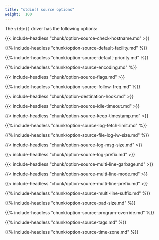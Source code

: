 ```yaml
---
title: "stdin() source options"
weight:  100
---
```

<!-- DISCLAIMER: This file is based on the syslog-ng Open Source Edition documentation https://github.com/balabit/syslog-ng-ose-guides/commit/2f4a52ee61d1ea9ad27cb4f3168b95408fddfdf2 and is used under the terms of The syslog-ng Open Source Edition Documentation License. The file has been modified by Axoflow. -->

The `stdin()` driver has the following options:

{{< include-headless "chunk/option-source-check-hostname.md" >}}

{{% include-headless "chunk/option-source-default-facility.md" %}}

{{% include-headless "chunk/option-source-default-priority.md" %}}

{{% include-headless "chunk/option-source-encoding.md" %}}

{{< include-headless "chunk/option-source-flags.md" >}}

{{% include-headless "chunk/option-source-follow-freq.md" %}}

{{< include-headless "chunk/option-destination-hook.md" >}}

{{< include-headless "chunk/option-source-idle-timeout.md" >}}

{{< include-headless "chunk/option-source-keep-timestamp.md" >}}

{{% include-headless "chunk/option-source-log-fetch-limit.md" %}}

{{% include-headless "chunk/option-source-file-log-iw-size.md" %}}

{{< include-headless "chunk/option-source-log-msg-size.md" >}}

{{< include-headless "chunk/option-source-log-prefix.md" >}}

{{< include-headless "chunk/option-source-multi-line-garbage.md" >}}

{{< include-headless "chunk/option-source-multi-line-mode.md" >}}

{{< include-headless "chunk/option-source-multi-line-prefix.md" >}}

{{% include-headless "chunk/option-source-multi-line-suffix.md" %}}

{{% include-headless "chunk/option-source-pad-size.md" %}}

{{% include-headless "chunk/option-source-program-override.md" %}}

{{% include-headless "chunk/option-source-tags.md" %}}

{{% include-headless "chunk/option-source-time-zone.md" %}}
